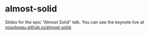 # almost-solid

Slides for the epic "Almost Solid" talk. You can see the keynote live at [nosolopau.github.io/almost-solid](http://nosolopau.github.io/almost-solid).
